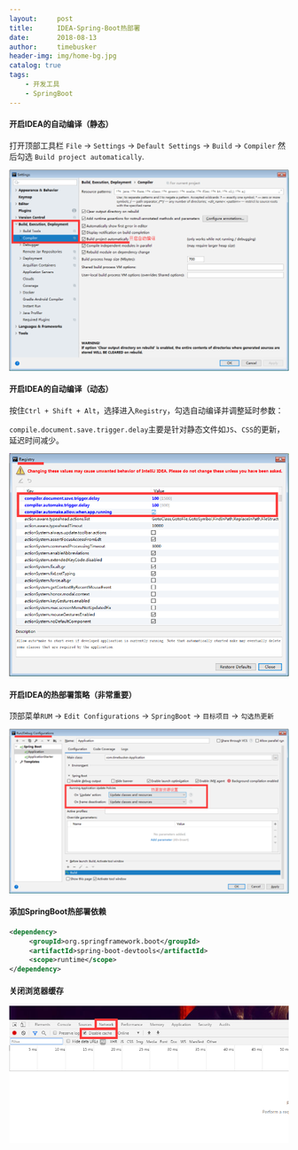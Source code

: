 ```yaml
---
layout:     post
title:      IDEA-Spring-Boot热部署
date:       2018-08-13
author:     timebusker
header-img: img/home-bg.jpg
catalog: true
tags:
    - 开发工具
    - SpringBoot
---
```


#### 开启IDEA的自动编译（静态）

打开顶部工具栏 `File` -> `Settings` -> `Default Settings` -> `Build` -> `Compiler` 然后勾选 `Build project automatically`.

![image](/img/older/tools/5.png)

#### 开启IDEA的自动编译（动态）

按住`Ctrl + Shift + Alt`，选择进入`Registry`，勾选自动编译并调整延时参数：

`compile.document.save.trigger.delay`主要是针对静态文件如`JS`、`CSS`的更新，延迟时间减少。

![image](/img/older/tools/6.png)

#### 开启IDEA的热部署策略（非常重要）

顶部菜单`RUM` -> `Edit Configurations` -> `SpringBoot` -> `目标项目` -> `勾选热更新`

![image](/img/older/tools/7.png)


#### 添加SpringBoot热部署依赖

```xml
<dependency>
     <groupId>org.springframework.boot</groupId>
     <artifactId>spring-boot-devtools</artifactId>
     <scope>runtime</scope>
</dependency>
```

#### 关闭浏览器缓存

![image](/img/older/tools/8.png)